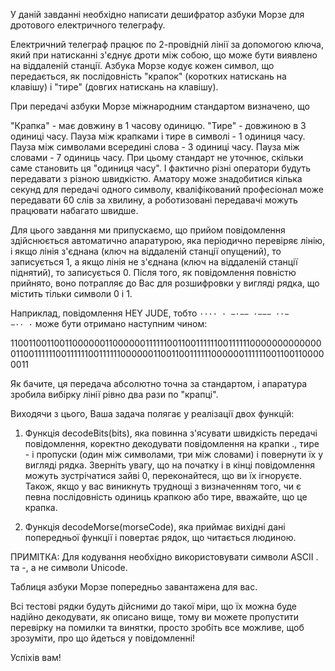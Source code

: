 У даній завданні необхідно написати дешифратор азбуки Морзе для дротового електричного телеграфу.

Електричний телеграф працює по 2-провідній лінії за допомогою ключа, який при натисканні з'єднує дроти між собою, що може бути виявлено на віддаленій станції. Азбука Морзе кодує кожен символ, що передається, як послідовність "крапок" (коротких натискань на клавішу) і "тире" (довгих натискань на клавішу).

При передачі азбуки Морзе міжнародним стандартом визначено, що

"Крапка" - має довжину в 1 часову одиницю.
"Тире" - довжиною в 3 одиниці часу.
Пауза між крапками і тире в символі - 1 одиниця часу.
Пауза між символами всередині слова - 3 одиниці часу.
Пауза між словами - 7 одиниць часу.
При цьому стандарт не уточнює, скільки саме становить ця "одиниця часу". І фактично різні оператори будуть передавати з різною швидкістю. Аматору може знадобитися кілька секунд для передачі одного символу, кваліфікований професіонал може передавати 60 слів за хвилину, а роботизовані передавачі можуть працювати набагато швидше.

Для цього завдання ми припускаємо, що прийом повідомлення здійснюється автоматично апаратурою, яка періодично перевіряє лінію, і якщо лінія з'єднана (ключ на віддаленій станції опущений), то записується 1, а якщо лінія не з'єднана (ключ на віддаленій станції піднятий), то записується 0. Після того, як повідомлення повністю прийнято, воно потрапляє до Вас для розшифровки у вигляді рядка, що містить тільки символи 0 і 1.

Наприклад, повідомлення HEY JUDE, тобто <code>···· · −·−−   ·−−− ··− −·· ·</code> може бути отримано наступним чином:

1100110011001100000011000000111111001100111111001111110000000000000011001111110011111100111111000000110011001111110000001111110011001100000011

Як бачите, ця передача абсолютно точна за стандартом, і апаратура зробила вибірку лінії рівно два рази по "крапці".

Виходячи з цього, Ваша задача полягає у реалізації двох функцій:

1. Функція decodeBits(bits), яка повинна з'ясувати швидкість передачі повідомлення, коректно декодувати повідомлення на крапки ., тире - і пропуски (один між символами, три між словами) і повернути їх у вигляді рядка. Зверніть увагу, що на початку і в кінці повідомлення можуть зустрічатися зайві 0, переконайтеся, що ви їх ігноруєте. Також, якщо у вас виникнуть труднощі з визначенням того, чи є певна послідовність одиниць крапкою або тире, вважайте, що це крапка.

2. Функція decodeMorse(morseCode), яка приймає вихідні дані попередньої функції і повертає рядок, що читається людиною.

ПРИМІТКА: Для кодування необхідно використовувати символи ASCII . та -, а не символи Unicode.

Таблиця азбуки Морзе попередньо завантажена для вас.

Всі тестові рядки будуть дійсними до такої міри, що їх можна буде надійно декодувати, як описано вище, тому ви можете пропустити перевірку на помилки та винятки, просто зробіть все можливе, щоб зрозуміти, про що йдеться у повідомленні!

Успіхів вам!
